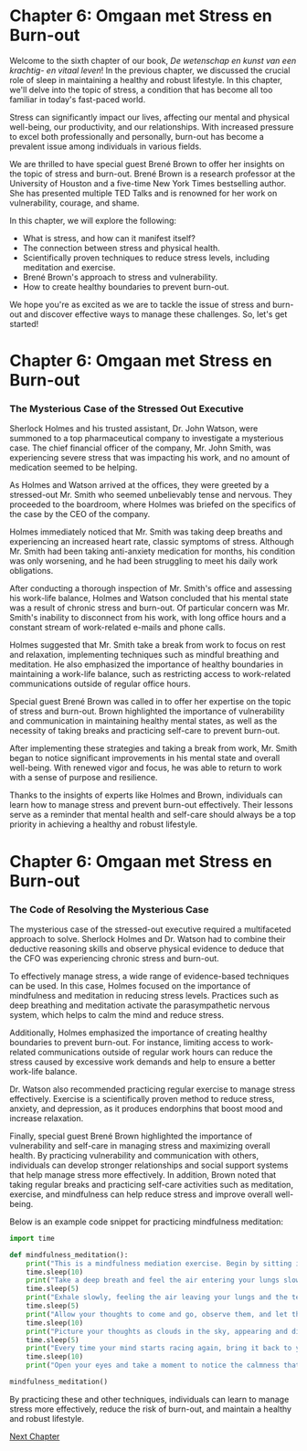 # Chapter 6: Omgaan met Stress en Burn-out

Welcome to the sixth chapter of our book, *De wetenschap en kunst van een krachtig- en vitaal leven*! In the previous chapter, we discussed the crucial role of sleep in maintaining a healthy and robust lifestyle. In this chapter, we'll delve into the topic of stress, a condition that has become all too familiar in today's fast-paced world.

Stress can significantly impact our lives, affecting our mental and physical well-being, our productivity, and our relationships. With increased pressure to excel both professionally and personally, burn-out has become a prevalent issue among individuals in various fields.

We are thrilled to have special guest Brené Brown to offer her insights on the topic of stress and burn-out. Brené Brown is a research professor at the University of Houston and a five-time New York Times bestselling author. She has presented multiple TED Talks and is renowned for her work on vulnerability, courage, and shame.

In this chapter, we will explore the following:

- What is stress, and how can it manifest itself?
- The connection between stress and physical health.
- Scientifically proven techniques to reduce stress levels, including meditation and exercise.
- Brené Brown's approach to stress and vulnerability.
- How to create healthy boundaries to prevent burn-out.

We hope you're as excited as we are to tackle the issue of stress and burn-out and discover effective ways to manage these challenges. So, let's get started!
# Chapter 6: Omgaan met Stress en Burn-out

### The Mysterious Case of the Stressed Out Executive

Sherlock Holmes and his trusted assistant, Dr. John Watson, were summoned to a top pharmaceutical company to investigate a mysterious case. The chief financial officer of the company, Mr. John Smith, was experiencing severe stress that was impacting his work, and no amount of medication seemed to be helping.

As Holmes and Watson arrived at the offices, they were greeted by a stressed-out Mr. Smith who seemed unbelievably tense and nervous. They proceeded to the boardroom, where Holmes was briefed on the specifics of the case by the CEO of the company.

Holmes immediately noticed that Mr. Smith was taking deep breaths and experiencing an increased heart rate, classic symptoms of stress. Although Mr. Smith had been taking anti-anxiety medication for months, his condition was only worsening, and he had been struggling to meet his daily work obligations.

After conducting a thorough inspection of Mr. Smith's office and assessing his work-life balance, Holmes and Watson concluded that his mental state was a result of chronic stress and burn-out. Of particular concern was Mr. Smith's inability to disconnect from his work, with long office hours and a constant stream of work-related e-mails and phone calls.

Holmes suggested that Mr. Smith take a break from work to focus on rest and relaxation, implementing techniques such as mindful breathing and meditation. He also emphasized the importance of healthy boundaries in maintaining a work-life balance, such as restricting access to work-related communications outside of regular office hours.

Special guest Brené Brown was called in to offer her expertise on the topic of stress and burn-out. Brown highlighted the importance of vulnerability and communication in maintaining healthy mental states, as well as the necessity of taking breaks and practicing self-care to prevent burn-out.

After implementing these strategies and taking a break from work, Mr. Smith began to notice significant improvements in his mental state and overall well-being. With renewed vigor and focus, he was able to return to work with a sense of purpose and resilience.

Thanks to the insights of experts like Holmes and Brown, individuals can learn how to manage stress and prevent burn-out effectively. Their lessons serve as a reminder that mental health and self-care should always be a top priority in achieving a healthy and robust lifestyle.
# Chapter 6: Omgaan met Stress en Burn-out

### The Code of Resolving the Mysterious Case

The mysterious case of the stressed-out executive required a multifaceted approach to solve. Sherlock Holmes and Dr. Watson had to combine their deductive reasoning skills and observe physical evidence to deduce that the CFO was experiencing chronic stress and burn-out.

To effectively manage stress, a wide range of evidence-based techniques can be used. In this case, Holmes focused on the importance of mindfulness and meditation in reducing stress levels. Practices such as deep breathing and meditation activate the parasympathetic nervous system, which helps to calm the mind and reduce stress.

Additionally, Holmes emphasized the importance of creating healthy boundaries to prevent burn-out. For instance, limiting access to work-related communications outside of regular work hours can reduce the stress caused by excessive work demands and help to ensure a better work-life balance.

Dr. Watson also recommended practicing regular exercise to manage stress effectively. Exercise is a scientifically proven method to reduce stress, anxiety, and depression, as it produces endorphins that boost mood and increase relaxation.

Finally, special guest Brené Brown highlighted the importance of vulnerability and self-care in managing stress and maximizing overall health. By practicing vulnerability and communication with others, individuals can develop stronger relationships and social support systems that help manage stress more effectively. In addition, Brown noted that taking regular breaks and practicing self-care activities such as meditation, exercise, and mindfulness can help reduce stress and improve overall well-being.

Below is an example code snippet for practicing mindfulness meditation:


```python
import time

def mindfulness_meditation():
    print("This is a mindfulness mediation exercise. Begin by sitting in a comfortable position with your eyes closed.")
    time.sleep(10)
    print("Take a deep breath and feel the air entering your lungs slowly.")
    time.sleep(5)
    print("Exhale slowly, feeling the air leaving your lungs and the tension leaving your body.")
    time.sleep(5)
    print("Allow your thoughts to come and go, observe them, and let them pass instead of clinging to them.")
    time.sleep(10)
    print("Picture your thoughts as clouds in the sky, appearing and disappearing.")
    time.sleep(5)
    print("Every time your mind starts racing again, bring it back to your breath and take deep breaths.")
    time.sleep(10)
    print("Open your eyes and take a moment to notice the calmness that you feel.")

mindfulness_meditation()
```

By practicing these and other techniques, individuals can learn to manage stress more effectively, reduce the risk of burn-out, and maintain a healthy and robust lifestyle.


[Next Chapter](07_Chapter07.md)